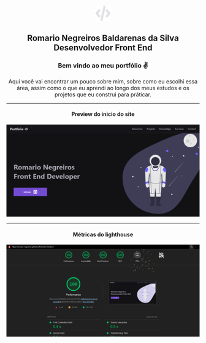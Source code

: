 <div align=center>
  <div>
     <img src="./public/assets/code-solid.svg" alt="Code illustration" width="40px" height="40px">
     <h2>
        Romario Negreiros Baldarenas da Silva <br />
        Desenvolvedor Front End
     </h2>
  </div>
  <div>
    <h3>Bem vindo ao meu portfólio ✌
  </div>
  <div>
    <p>
      Aqui você vai encontrar um pouco sobre mim, sobre como eu escolhi essa área,
      assim como o que eu aprendi ao longo dos meus estudos e os projetos que eu
      construi para práticar.
    </p>
  </div>
  
  <hr>
  <div>
      <div>
        <h4>Preview do inicio do site</h3>
        <img src="./public/assets/snapshot.png" alt="Preview do inicio do site" />
      </div>
      <hr>
      <div>
        <h4>Métricas do lighthouse</h3>
        <img src="./public/assets/lighthouse-metrics-preview.png" alt="Métricas do lighthouse" />
      </div>
   </div>
</div>
